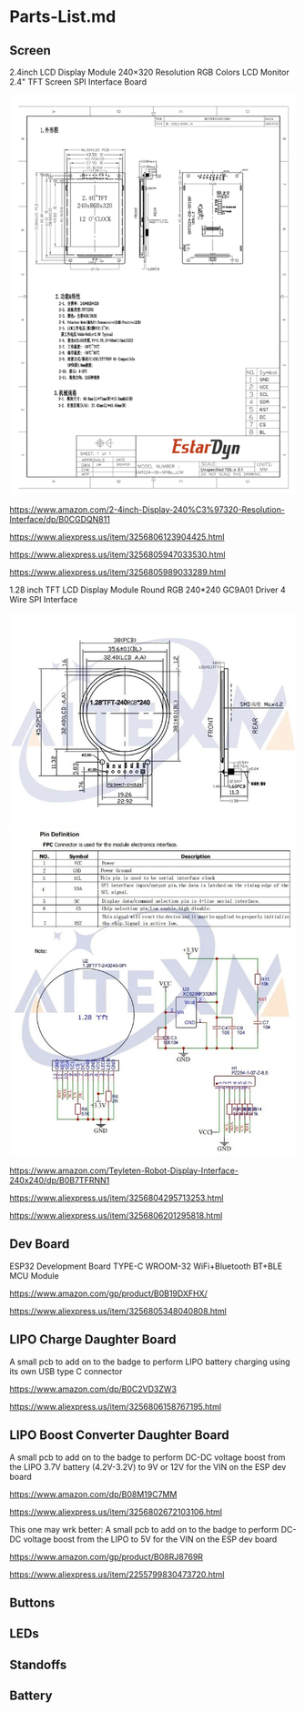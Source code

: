 # Parts-List.md

## Screen

2.4inch LCD Display Module 240×320 Resolution RGB Colors LCD Monitor 2.4" TFT Screen SPI Interface Board

![Specs](screen_specs_2.4in_Sf8d2ac15530845a3804ac49b09447cc6L.jpg)

https://www.amazon.com/2-4inch-Display-240%C3%97320-Resolution-Interface/dp/B0CGDQN811

https://www.aliexpress.us/item/3256806123904425.html

https://www.aliexpress.us/item/3256805947033530.html

https://www.aliexpress.us/item/3256805989033289.html

1.28 inch TFT LCD Display Module Round RGB 240*240 GC9A01 Driver 4 Wire SPI Interface

![Specs1](screen_specs1_1.28in_S9fd7a91f04f049a4865e5dd47b204d6bA.jpg)
![Specs2](screen_specs2_1.28in_S6bd9f80333664306a94697ec085dfc7de.jpg)

https://www.amazon.com/Teyleten-Robot-Display-Interface-240x240/dp/B0B7TFRNN1

https://www.aliexpress.us/item/3256804295713253.html

https://www.aliexpress.us/item/3256806201295818.html

## Dev Board 

ESP32 Development Board TYPE-C WROOM-32 WiFi+Bluetooth BT+BLE MCU Module

https://www.amazon.com/gp/product/B0B19DXFHX/

https://www.aliexpress.us/item/3256805348040808.html

## LIPO Charge Daughter Board

A small pcb to add on to the badge to perform LIPO battery charging using its own USB type C connector

https://www.amazon.com/dp/B0C2VD3ZW3

https://www.aliexpress.us/item/3256806158767195.html

## LIPO Boost Converter Daughter Board

A small pcb to add on to the badge to perform DC-DC voltage boost from the LIPO 3.7V battery (4.2V-3.2V) to 9V or 12V for the VIN on the ESP dev board

https://www.amazon.com/dp/B08M19C7MM

https://www.aliexpress.us/item/3256802672103106.html

This one may wrk better:
A small pcb to add on to the badge to perform DC-DC voltage boost from the LIPO to 5V for the VIN on the ESP dev board

https://www.amazon.com/gp/product/B08RJ8769R

https://www.aliexpress.us/item/2255799830473720.html

## Buttons

## LEDs

## Standoffs

## Battery


